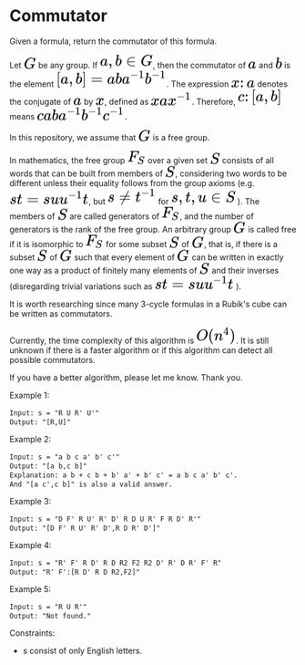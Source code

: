 # Commutator
Given a formula, return the commutator of this formula.

Let <!-- $G$ --> <img style="transform: translateY(0.1em); background: white;" src="svg\J9W6pjRIDj.svg"> be any group. If <!-- $a,b \in G$ --> <img style="transform: translateY(0.1em); background: white;" src="svg\hzGAuZv640.svg">, then the commutator of <!-- $a$ --> <img style="transform: translateY(0.1em); background: white;" src="svg\UhYiFhLcuQ.svg"> and <!-- $b$ --> <img style="transform: translateY(0.1em); background: white;" src="svg\3eUfhUParw.svg"> is the element <!-- $[a,b]=aba^{−1}b^{−1}$ --> <img style="transform: translateY(0.1em); background: white;" src="svg\Ntecnjrojy.svg">. The expression <!-- $x\colon a$ --> <img style="transform: translateY(0.1em); background: white;" src="svg\3LN26IAubW.svg"> denotes the conjugate of <!-- $a$ --> <img style="transform: translateY(0.1em); background: white;" src="svg\2gxcQizkRw.svg"> by <!-- $x$ --> <img style="transform: translateY(0.1em); background: white;" src="svg\9iB3HkjVB9.svg">, defined as <!-- $xax^{−1}$ --> <img style="transform: translateY(0.1em); background: white;" src="svg\GL6wwtSHya.svg">. Therefore, <!-- $c\colon[a,b]$ --> <img style="transform: translateY(0.1em); background: white;" src="svg\aeNksYUPvc.svg"> means <!-- $c a b a^{−1} b^{−1} c^{−1}$ --> <img style="transform: translateY(0.1em); background: white;" src="svg\ECU0xU8Yfx.svg">.

In this repository, we assume that <!-- $G$ --> <img style="transform: translateY(0.1em); background: white;" src="svg\Gc1pCvufb5.svg"> is a free group.

In mathematics, the free group <!-- $F_{S}$ --> <img style="transform: translateY(0.1em); background: white;" src="svg\EAUg5lHTBi.svg"> over a given set <!-- $S$ --> <img style="transform: translateY(0.1em); background: white;" src="svg\Ibcd0FcTOp.svg"> consists of all words that can be built from members of <!-- $S$ --> <img style="transform: translateY(0.1em); background: white;" src="svg\DWsWhbICkM.svg">, considering two words to be different unless their equality follows from the group axioms (e.g. <!-- $s t=s u u^{-1} t$ --> <img style="transform: translateY(0.1em); background: white;" src="svg\fVzQWUoHVF.svg">, but <!-- $s \neq t^{-1}$ --> <img style="transform: translateY(0.1em); background: white;" src="svg\iwq8fMflYT.svg"> for <!-- $s, t, u \in S$ --> <img style="transform: translateY(0.1em); background: white;" src="svg\zZWgobxgom.svg"> ). The members of <!-- $S$ --> <img style="transform: translateY(0.1em); background: white;" src="svg\egB8X9ylT4.svg"> are called generators of <!-- $F_{S}$ --> <img style="transform: translateY(0.1em); background: white;" src="svg\xVA1KxA0G9.svg">, and the number of generators is the rank of the free group. An arbitrary group <!-- $G$ --> <img style="transform: translateY(0.1em); background: white;" src="svg\SEBZPzvZBn.svg"> is called free if it is isomorphic to <!-- $F_{S}$ --> <img style="transform: translateY(0.1em); background: white;" src="svg\6ngjvQGpMe.svg"> for some subset <!-- $S$ --> <img style="transform: translateY(0.1em); background: white;" src="svg\97GOyXaPGv.svg"> of <!-- $G$ --> <img style="transform: translateY(0.1em); background: white;" src="svg\8dHefb78dL.svg">, that is, if there is a subset <!-- $S$ --> <img style="transform: translateY(0.1em); background: white;" src="svg\QYGvJ9ZjmI.svg"> of <!-- $G$ --> <img style="transform: translateY(0.1em); background: white;" src="svg\Oqhmg8BnIn.svg"> such that every element of <!-- $G$ --> <img style="transform: translateY(0.1em); background: white;" src="svg\BqRlGijkvY.svg"> can be written in exactly one way as a product of finitely many elements of <!-- $S$ --> <img style="transform: translateY(0.1em); background: white;" src="svg\SBgCUnUpcK.svg"> and their inverses (disregarding trivial variations such as <!-- $s t=s u u^{-1} t$ --> <img style="transform: translateY(0.1em); background: white;" src="svg\C7FL0bS5Mk.svg"> ).

It is worth researching since many 3-cycle formulas in a Rubik's cube can be written as commutators.

Currently, the time complexity of this algorithm is <!-- $O(n^4)$ --> <img style="transform: translateY(0.1em); background: white;" src="svg\bf08R3JoUC.svg">. It is still unknown if there is a faster algorithm or if this algorithm can detect all possible commutators.

If you have a better algorithm, please let me know. Thank you.

Example 1:

```
Input: s = "R U R' U'"
Output: "[R,U]"
```

Example 2:

```
Input: s = "a b c a' b' c'"
Output: "[a b,c b]"
Explanation: a b + c b + b' a' + b' c' = a b c a' b' c'.
And "[a c',c b]" is also a valid answer.
```

Example 3:

```
Input: s = "D F' R U' R' D' R D U R' F R D' R'"
Output: "[D F' R U' R' D',R D R' D']"
```

Example 4:

```
Input: s = "R' F' R D' R D R2 F2 R2 D' R' D R' F' R"
Output: "R' F':[R D' R D R2,F2]"
```

Example 5:

```
Input: s = "R U R'"
Output: "Not found."
```

Constraints:
- s consist of only English letters.